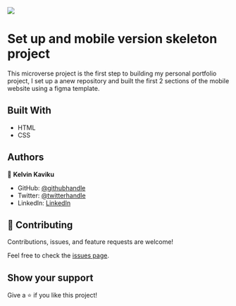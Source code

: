 ![](https://img.shields.io/badge/Microverse-blueviolet)

# Set up and mobile version skeleton project

This microverse project is the first step to building my personal portfolio project, I  set up a anew repository and built the first 2 sections of the mobile website using a figma template. 

## Built With

- HTML
- CSS




## Authors

👤 **Kelvin Kaviku**

- GitHub: [@githubhandle](https://github.com/brainskev)
- Twitter: [@twitterhandle](https://twitter.com/kevin_ngotho?s=09)
- LinkedIn: [LinkedIn](https://www.linkedin.com/in/kelvin-kaviku-5178001a6)


## 🤝 Contributing

Contributions, issues, and feature requests are welcome!

Feel free to check the [issues page](../../issues/).

## Show your support

Give a ⭐️ if you like this project!
